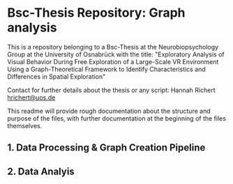 # Bsc-Thesis Repository: Graph analysis 

This is a repository belonging to a Bsc-Thesis at the Neurobiopsychology Group at the University of Osnabrück with the title:
"Exploratory Analysis of Visual Behavior During Free Exploration of a Large-Scale VR Environment Using a Graph-Theoretical Framework to Identify Characteristics and Differences in Spatial Exploration"

Contact for further details about the thesis or any script: Hannah Richert hrichert@uos.de

This readme will provide rough documentation about the structure and purpose of the files, with further documentation at the beginning of the files themselves.



## 1. Data Processing & Graph Creation Pipeline

## 2. Data Analyis
